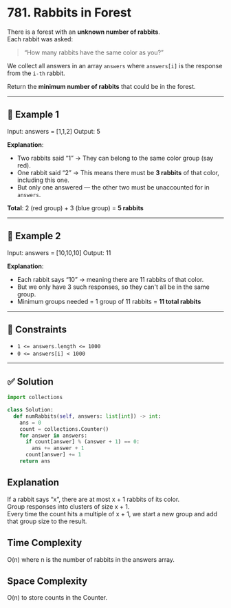 # 781. Rabbits in Forest
There is a forest with an **unknown number of rabbits**.  
Each rabbit was asked:  
> “How many rabbits have the same color as you?”

We collect all answers in an array `answers` where `answers[i]` is the response from the `i-th` rabbit.

Return the **minimum number of rabbits** that could be in the forest.

---

## 📘 Example 1

Input: answers = [1,1,2]
Output: 5


**Explanation**:  
- Two rabbits said “1” → They can belong to the same color group (say red).  
- One rabbit said “2” → This means there must be **3 rabbits** of that color, including this one.  
- But only one answered — the other two must be unaccounted for in `answers`.

**Total**: 2 (red group) + 3 (blue group) = **5 rabbits**

---

## 📘 Example 2



Input: answers = [10,10,10]
Output: 11


**Explanation**:  
- Each rabbit says “10” → meaning there are 11 rabbits of that color.
- But we only have 3 such responses, so they can't all be in the same group.
- Minimum groups needed = 1 group of 11 rabbits = **11 total rabbits**

---

## 📌 Constraints

- `1 <= answers.length <= 1000`  
- `0 <= answers[i] < 1000`

---

## ✅ Solution

```python
import collections

class Solution:
  def numRabbits(self, answers: list[int]) -> int:
    ans = 0
    count = collections.Counter()
    for answer in answers:
      if count[answer] % (answer + 1) == 0:
        ans += answer + 1
      count[answer] += 1
    return ans
```


<h2>Explanation</h2>

If a rabbit says “x”, there are at most x + 1 rabbits of its color.<br>
Group responses into clusters of size x + 1.<br>
Every time the count hits a multiple of x + 1, we start a new group and add that group size to the result.<br>

<h2>Time Complexity</h2>

O(n) where n is the number of rabbits in the answers array.<br>

<h2>Space Complexity</h2>

O(n) to store counts in the Counter.<br>